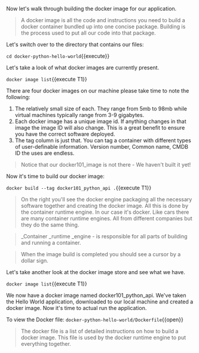Now let's walk through building the docker image for our application.

>A docker image is all the code and instructions you need to build a docker container bundled up into one concise package.  Building is the process used to put all our code into that package.


Let's switch over to the directory that contains our files:

 `cd docker-python-hello-world`{{execute}}

Let's take a look of what docker images are currently present.  

`docker image list`{{execute T1}}
  
 There are four docker images on our machine please take time to note the following: 
 
1. The relatively small size of each.  They range from 5mb to 98mb while virtual machines typically range from 3-9 gigabytes.
2. Each docker image has a unique image id.  If anything changes in that image the image ID will also change.  This is a great benefit to ensure you have the correct software deployed. 
3. The tag column is just that.  You can tag a container with different types of user-definable information.  Version number, Common name, CMDB ID the uses are endless.

>Notice that our docker101_image is not there - We haven't built it yet!

Now it's time to build our docker image:  

`docker build --tag docker101_python_api .`{{execute T1}}

>On the right you'll see the docker engine packaging all the necessary software together and creating the docker image.  All this is done by the container runtime engine.  In our case it's docker.  Like cars there are many container runtime engines.  All from different companies but they do the same thing.


>_Container _runtime _engine - is responsible for all parts of building and running a container.


>When the image build is completed you should see a cursor by a dollar sign. 

Let's take another look at the docker image store and see what we have. 

`docker image list`{{execute T1}}  

We now have a docker image named docker101_python_api.  We've taken the Hello World application, downloaded to our local machine and created a docker image.  Now it's time to actual run the application.

To view the Docker file: `docker-python-hello-world/Dockerfile`{{open}}
> The docker file is a list of detailed instructions on how to build a docker image.  This file is used by the docker runtime engine to put everything together.
